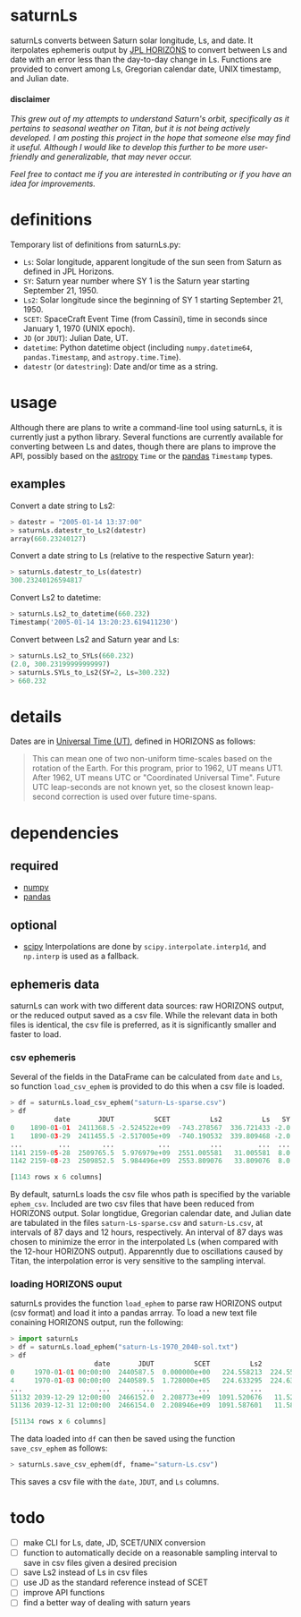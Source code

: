 # saturnLs

saturnLs converts between Saturn solar longitude, Ls, and date. It iterpolates ephemeris output by [JPL HORIZONS](https://ssd.jpl.nasa.gov/?horizons) to convert between Ls and date with an error less than the day-to-day change in Ls. Functions are provided to convert among Ls, Gregorian calendar date, UNIX timestamp, and Julian date.

#### disclaimer
*This grew out of my attempts to understand Saturn's orbit, specifically as it pertains to seasonal weather on Titan, but it is not being actively developed. I am posting this project in the hope that someone else may find it useful. Although I would like to develop this further to be more user-friendly and generalizable, that may never occur.*

*Feel free to contact me if you are interested in contributing or if you have an idea for improvements.*

# definitions
Temporary list of definitions from saturnLs.py:
 * `Ls`: Solar longitude, apparent longitude of the sun seen from Saturn as defined in JPL Horizons.
 * `SY`: Saturn year number where SY 1 is the Saturn year starting September 21, 1950.
 * `Ls2`: Solar longitude since the beginning of SY 1 starting September 21, 1950.
 * `SCET`: SpaceCraft Event Time (from Cassini), time in seconds since January 1, 1970 (UNIX epoch).
 * `JD` (or `JDUT`): Julian Date, UT.
 * `datetime`: Python datetime object (including `numpy.datetime64`, `pandas.Timestamp`, and `astropy.time.Time`).
 * `datestr` (or `datestring`): Date and/or time as a string.

# usage
Although there are plans to write a command-line tool using saturnLs, it is currently just a python library. Several functions are currently available for converting between Ls and dates, though there are plans to improve the API, possibly based on the [astropy](https://www.astropy.org) `Time` or the [pandas](https://pandas.pydata.org) `Timestamp` types.

## examples
Convert a date string to Ls2:
```python
> datestr = "2005-01-14 13:37:00"
> saturnLs.datestr_to_Ls2(datestr)
array(660.23240127)
```
Convert a date string to Ls (relative to the respective Saturn year):
```python
> saturnLs.datestr_to_Ls(datestr)
300.23240126594817
```
Convert Ls2 to datetime:
```python
> saturnLs.Ls2_to_datetime(660.232)
Timestamp('2005-01-14 13:20:23.619411230')
```
Convert between Ls2 and Saturn year and Ls:
```python
> saturnLs.Ls2_to_SYLs(660.232)
(2.0, 300.23199999999997)
> saturnLs.SYLs_to_Ls2(SY=2, Ls=300.232)
> 660.232
```

# details
Dates are in [Universal Time (UT)](https://ssd.jpl.nasa.gov/?horizons_doc#time), defined in HORIZONS as follows:
> This can mean one of two non-uniform time-scales based on the rotation of the Earth. For this program, prior to 1962, UT means UT1. After 1962, UT means UTC or "Coordinated Universal Time". Future UTC leap-seconds are not known yet, so the closest known leap-second correction is used over future time-spans.

# dependencies
## required
* [numpy](https://numpy.org)
* [pandas](https://pandas.pydata.org)
## optional
* [scipy](https://scipy.org/scipylib/)
Interpolations are done by `scipy.interpolate.interp1d`, and `np.interp` is used as a fallback.

## ephemeris data
saturnLs can work with two different data sources: raw HORIZONS output, or the reduced output saved as a csv file. While the relevant data in both files is identical, the csv file is preferred, as it is significantly smaller and faster to load.

### csv ephemeris
Several of the fields in the DataFrame can be calculated from `date` and `Ls`, so function `load_csv_ephem` is provided to do this when a csv file is loaded.
```python
> df = saturnLs.load_csv_ephem("saturn-Ls-sparse.csv")
> df
           date       JDUT          SCET          Ls2          Ls   SY
0    1890-01-01  2411368.5 -2.524522e+09  -743.278567  336.721433 -2.0
1    1890-03-29  2411455.5 -2.517005e+09  -740.190532  339.809468 -2.0
...         ...        ...           ...          ...         ...  ...
1141 2159-05-28  2509765.5  5.976979e+09  2551.005581   31.005581  8.0
1142 2159-08-23  2509852.5  5.984496e+09  2553.809076   33.809076  8.0

[1143 rows x 6 columns]
```

By default, saturnLs loads the csv file whos path is specified by the variable `ephem_csv`. Included are two csv files that have been reduced from HORIZONS output. Solar longtidue, Gregorian calendar date, and Julian date are tabulated in the files `saturn-Ls-sparse.csv` and `saturn-Ls.csv`, at intervals of 87 days and 12 hours, respectively. An interval of 87 days was chosen to minimize the error in the interpolated Ls (when compared with the 12-hour HORIZONS output). Apparenntly due to oscillations caused by Titan, the interpolation error is very sensitive to the sampling interval.


### loading HORIZONS ouput
saturnLs provides the function `load_ephem` to parse raw HORIZONS output (csv format) and load it into a pandas arrray. To load a new text file conaining HORIZONS output, run the following:
```python
> import saturnLs
> df = saturnLs.load_ephem("saturn-Ls-1970_2040-sol.txt")
> df
                     date       JDUT          SCET          Ls2          Ls   SY
0     1970-01-01 00:00:00  2440587.5  0.000000e+00   224.558213  224.558213  1.0
4     1970-01-03 00:00:00  2440589.5  1.728000e+05   224.633295  224.633295  1.0
...                   ...        ...           ...          ...         ...  ...
51132 2039-12-29 12:00:00  2466152.0  2.208773e+09  1091.520676   11.520676  4.0
51136 2039-12-31 12:00:00  2466154.0  2.208946e+09  1091.587601   11.587601  4.0

[51134 rows x 6 columns]
```
The data loaded into `df` can then be saved using the function `save_csv_ephem` as follows:
```python
> saturnLs.save_csv_ephem(df, fname="saturn-Ls.csv")
```
This saves a csv file with the `date`, `JDUT`, and `Ls` columns.

# todo
- [ ] make CLI for Ls, date, JD, SCET/UNIX conversion
- [ ] function to automatically decide on a reasonable sampling interval to save in csv files given a desired precision
- [ ] save Ls2 instead of Ls in csv files
- [ ] use JD as the standard reference instead of SCET
- [ ] improve API functions
- [ ] find a better way of dealing with saturn years
